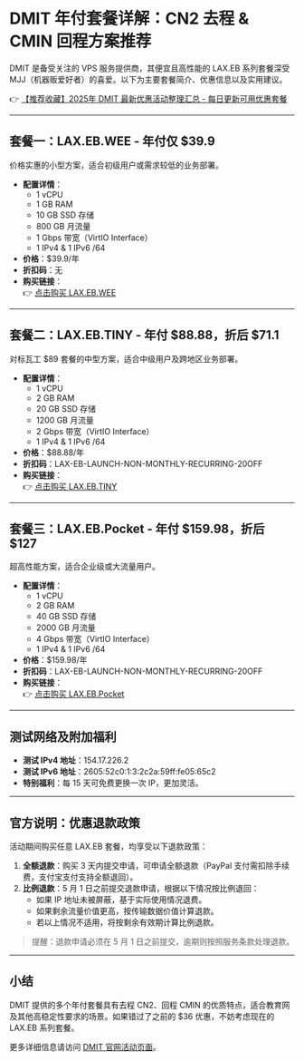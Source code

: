 # DMIT 年付套餐详解：CN2 去程 & CMIN 回程方案推荐

DMIT 是备受关注的 VPS 服务提供商，其便宜且高性能的 LAX.EB 系列套餐深受 MJJ（机器贩爱好者）的喜爱。以下为主要套餐简介、优惠信息以及实用建议。

👉 [【推荐收藏】2025年 DMIT 最新优惠活动整理汇总 - 每日更新可用优惠套餐](https://bit.ly/dmit_coupon)

---

## 套餐一：LAX.EB.WEE - 年付仅 $39.9

价格实惠的小型方案，适合初级用户或需求较低的业务部署。

- **配置详情**：
  - 1 vCPU
  - 1 GB RAM
  - 10 GB SSD 存储
  - 800 GB 月流量
  - 1 Gbps 带宽（VirtIO Interface）
  - 1 IPv4 & 1 IPv6 /64
- **价格**：$39.9/年  
- **折扣码**：无  
- **购买链接**：  
  👉 [点击购买 LAX.EB.WEE](https://bit.ly/dmit_coupon)

---

## 套餐二：LAX.EB.TINY - 年付 $88.88，折后 $71.1

对标瓦工 $89 套餐的中型方案，适合中级用户及跨地区业务部署。

- **配置详情**：
  - 1 vCPU
  - 2 GB RAM
  - 20 GB SSD 存储
  - 1200 GB 月流量
  - 2 Gbps 带宽（VirtIO Interface）
  - 1 IPv4 & 1 IPv6 /64
- **价格**：$88.88/年  
- **折扣码**：LAX-EB-LAUNCH-NON-MONTHLY-RECURRING-20OFF  
- **购买链接**：  
  👉 [点击购买 LAX.EB.TINY](https://bit.ly/dmit_coupon)

---

## 套餐三：LAX.EB.Pocket - 年付 $159.98，折后 $127

超高性能方案，适合企业级或大流量用户。

- **配置详情**：
  - 1 vCPU
  - 2 GB RAM
  - 40 GB SSD 存储
  - 2000 GB 月流量
  - 4 Gbps 带宽（VirtIO Interface）
  - 1 IPv4 & 1 IPv6 /64
- **价格**：$159.98/年  
- **折扣码**：LAX-EB-LAUNCH-NON-MONTHLY-RECURRING-20OFF  
- **购买链接**：  
  👉 [点击购买 LAX.EB.Pocket](https://bit.ly/dmit_coupon)

---

## 测试网络及附加福利

- **测试 IPv4 地址**：154.17.226.2  
- **测试 IPv6 地址**：2605:52c0:1:3:2c2a:59ff:fe05:65c2  
- **特别福利**：每 15 天可免费更换一次 IP，更加灵活。

---

## 官方说明：优惠退款政策

活动期间购买任意 LAX.EB 套餐，均享受以下退款政策：

1. **全额退款**：购买 3 天内提交申请，可申请全额退款（PayPal 支付需扣除手续费，支付宝支付支持全额退回）。
2. **比例退款**：5 月 1 日之前提交退款申请，根据以下情况按比例退回：
   - 如果 IP 地址未被屏蔽，基于实际使用情况退费。
   - 如果剩余流量价值更高，按传输数据价值计算退款。
   - 若以上情况不适用，将按剩余有效期计算比例退款。

> 提醒：退款申请必须在 5 月 1 日之前提交，逾期则按照服务条款处理退款。

---

## 小结

DMIT 提供的多个年付套餐具有去程 CN2、回程 CMIN 的优质特点，适合教育网及其他高稳定性要求的场景。如果错过了之前的 $36 优惠，不妨考虑现在的 LAX.EB 系列套餐。

更多详细信息请访问 [DMIT 官网活动页面](https://www.dmit.io/pages/lax-eyeball)。